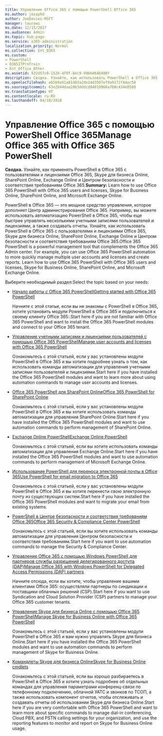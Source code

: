 ```yaml
---
title: Управление Office 365 с помощью PowerShell Office 365
ms.author: josephd
author: JoeDavies-MSFT
manager: laurawi
ms.date: 12/15/2017
ms.audience: Admin
ms.topic: hub-page
ms.service: o365-administration
localization_priority: Normal
ms.collection: Ent_O365
ms.custom:
- PowerShell
- O365ITProTrain
- Ent_Office_Other
ms.assetid: 932d57c0-1520-4f0f-8ec9-9966d646480f
description: Сводка. Узнайте, как использовать PowerShell в Office 365 с пользователями и лицензиями Office 365, Skype для бизнеса Online, SharePoint Online, Exchange Online и Центром безопасности и соответствия требованиям Office 365.
ms.openlocfilehash: eb5b9a91a81d03a2de14d3507ef9a9172f44ec58
ms.sourcegitcommit: 63e2844daa2863dddcd84819966a708c434e8580
ms.translationtype: HT
ms.contentlocale: ru-RU
ms.lasthandoff: 04/18/2018
---
```

# <a name="manage-office-365-with-office-365-powershell"></a><span data-ttu-id="7adbe-103">Управление Office 365 с помощью PowerShell Office 365</span><span class="sxs-lookup"><span data-stu-id="7adbe-103">Manage Office 365 with Office 365 PowerShell</span></span>

 <span data-ttu-id="7adbe-104">**Сводка.** Узнайте, как применять PowerShell в Office 365 с пользователями и лицензиями Office 365, Skype для бизнеса Online, SharePoint Online, Exchange Online и Центром безопасности и соответствия требованиям Office 365.</span><span class="sxs-lookup"><span data-stu-id="7adbe-104">**Summary:** Learn how to use Office 365 PowerShell with Office 365 users and licenses, Skype for Business Online, SharePoint Online, and Microsoft Exchange Online.</span></span>
  
<span data-ttu-id="7adbe-p101">PowerShell в Office 365 — это мощное средство управления, которое дополняет Центр администрирования Office 365. Например, вы можете использовать автоматизацию PowerShell в Office 365, чтобы еще быстрее управлять несколькими учетными записями пользователей и лицензиями, а также создавать отчеты. Узнайте, как использовать PowerShell в Office 365 с пользователями и лицензиями Office 365, Skype для бизнеса Online, SharePoint Online, Exchange Online и Центром безопасности и соответствия требованиям Office 365.</span><span class="sxs-lookup"><span data-stu-id="7adbe-p101">Office 365 PowerShell is a powerful management tool that complements the Office 365 Admin center. For example, you can use Office 365 PowerShell automation to more quickly manage multiple user accounts and licenses and create reports. Learn how to use Office 365 PowerShell with Office 365 users and licenses, Skype for Business Online, SharePoint Online, and Microsoft Exchange Online.</span></span>
  
<span data-ttu-id="7adbe-108">Выберите необходимый раздел:</span><span class="sxs-lookup"><span data-stu-id="7adbe-108">Select the topic based on your needs:</span></span>
  
- [<span data-ttu-id="7adbe-109">Начало работы с Office 365 PowerShell</span><span class="sxs-lookup"><span data-stu-id="7adbe-109">Getting started with Office 365 PowerShell</span></span>](getting-started-with-office-365-powershell.md)

    <span data-ttu-id="7adbe-110">Начните с этой статьи, если вы не знакомы с PowerShell в Office 365, хотите установить модули PowerShell в Office 365 и подключиться к своему клиенту Office 365:.</span><span class="sxs-lookup"><span data-stu-id="7adbe-110">Start here if you are not familiar with Office 365 PowerShell and want to install the Office 365 PowerShell modules and connect to your Office 365 tenant.</span></span>

- [<span data-ttu-id="7adbe-111">Управление учетными записями и лицензиями пользователей с помощью Office 365 PowerShell</span><span class="sxs-lookup"><span data-stu-id="7adbe-111">Manage user accounts and licenses with Office 365 PowerShell</span></span>](manage-user-accounts-and-licenses-with-office-365-powershell.md)

    <span data-ttu-id="7adbe-112">Ознакомьтесь с этой статьей, если у вас установлены модули PowerShell в Office 365 и вы хотите подробнее узнать о том, как использовать команды автоматизации для управления учетными записями пользователей и лицензиями.</span><span class="sxs-lookup"><span data-stu-id="7adbe-112">Start here if you have installed the Office 365 PowerShell modules and want to learn more about using automation commands to manage user accounts and licenses.</span></span>

- [<span data-ttu-id="7adbe-113">Office 365 PowerShell для SharePoint Online</span><span class="sxs-lookup"><span data-stu-id="7adbe-113">Office 365 PowerShell for SharePoint Online</span></span>](https://technet.microsoft.com/library/fp161362.aspx)

    <span data-ttu-id="7adbe-114">Ознакомьтесь с этой статьей, если у вас установлены модули PowerShell в Office 365 и вы хотите использовать команды автоматизации для управления SharePoint Online.</span><span class="sxs-lookup"><span data-stu-id="7adbe-114">Start here if you have installed the Office 365 PowerShell modules and want to use automation commands to perform management of SharePoint Online.</span></span>

- [<span data-ttu-id="7adbe-115">Exchange Online PowerShell</span><span class="sxs-lookup"><span data-stu-id="7adbe-115">Exchange Online PowerShell</span></span>](https://docs.microsoft.com/powershell/exchange/exchange-online/exchange-online-powershell)

    <span data-ttu-id="7adbe-116">Ознакомьтесь с этой статьей, если вы хотите использовать команды автоматизации для управления Exchange Online.</span><span class="sxs-lookup"><span data-stu-id="7adbe-116">Start here if you have installed the Office 365 PowerShell modules and want to use automation commands to perform management of Microsoft Exchange Online.</span></span>

- [<span data-ttu-id="7adbe-117">Использование PowerShell для переноса электронной почты в Office 365</span><span class="sxs-lookup"><span data-stu-id="7adbe-117">Use PowerShell for email migration to Office 365</span></span>](use-powershell-for-email-migration-to-office-365.md)

    <span data-ttu-id="7adbe-118">Ознакомьтесь с этой статьей, если у вас установлены модули PowerShell в Office 365 и вы хотите перенести свою электронную почту из существующих систем.</span><span class="sxs-lookup"><span data-stu-id="7adbe-118">Start here if you have installed the Office 365 PowerShell modules and want to migrate your email from existing systems.</span></span>

- [<span data-ttu-id="7adbe-119">PowerShell в Центре безопасности и соответствия требованиям Office 365</span><span class="sxs-lookup"><span data-stu-id="7adbe-119">Office 365 Security &amp; Compliance Center PowerShell</span></span>](https://docs.microsoft.com/powershell/exchange/office-365-scc/office-365-scc-powershell)

    <span data-ttu-id="7adbe-120">Ознакомьтесь с этой статьей, если вы хотите использовать команды автоматизации для управления Центром безопасности и соответствия требованиям.</span><span class="sxs-lookup"><span data-stu-id="7adbe-120">Start here if you want to use automation commands to manage the Security & Compliance Center.</span></span>

- [<span data-ttu-id="7adbe-121">Управление Office 365 с помощью Windows PowerShell для партнеров службы разрешений делегированного доступа (DAP)</span><span class="sxs-lookup"><span data-stu-id="7adbe-121">Manage Office 365 with Windows PowerShell for Delegated Access Permissions (DAP) partners</span></span>](manage-office-365-with-windows-powershell-for-delegated-access-permissions-dap-p.md)

    <span data-ttu-id="7adbe-122">Начните отсюда, если вы хотите, чтобы управление вашими клиентами Office 365: осуществляли партнеры по синдикации и поставщики облачных решений (CSP).</span><span class="sxs-lookup"><span data-stu-id="7adbe-122">Start here if you want to use Syndication and Cloud Solution Provider (CSP) partners to manage your Office 365 customer tenants.</span></span>

- [<span data-ttu-id="7adbe-123">Управление Skype для бизнеса Online с помощью Office 365 PowerShell</span><span class="sxs-lookup"><span data-stu-id="7adbe-123">Manage Skype for Business Online with Office 365 PowerShell</span></span>](manage-skype-for-business-online-with-office-365-powershell.md)

    <span data-ttu-id="7adbe-124">Ознакомьтесь с этой статьей, если у вас установлены модули PowerShell в Office 365 и вам нужно управлять Skype для бизнеса Online.</span><span class="sxs-lookup"><span data-stu-id="7adbe-124">Start here if you have installed the Office 365 PowerShell modules and want to use automation commands to perform management of Skype for Business Online.</span></span>

- [<span data-ttu-id="7adbe-125">Командлеты Skype для бизнеса Online</span><span class="sxs-lookup"><span data-stu-id="7adbe-125">Skype for Business Online cmdlets</span></span>](https://technet.microsoft.com/library/mt228132.aspx)

    <span data-ttu-id="7adbe-126">Ознакомьтесь с этой статьей, если вы хорошо разбираетесь в PowerShell в Office 365 и хотите узнать подробнее об отдельных командах для управления параметрами конференц-связи по телефонному подключению, облачной УАТС и звонков по ТСОП, а также использовать компонент отчетов, чтобы отслеживать и создавать отчеты об использовании Skype для бизнеса Online.</span><span class="sxs-lookup"><span data-stu-id="7adbe-126">Start here if you are very comfortable with Office 365 PowerShell and want to learn more about specific commands to manage dial-in conferencing, Cloud PBX, and PSTN calling settings for your organization, and use the reporting features to monitor and report on Skype for Business Online usage.</span></span>
